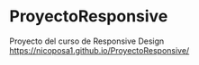 # ProyectoResponsive
Proyecto del curso de Responsive Design https://nicoposa1.github.io/ProyectoResponsive/
